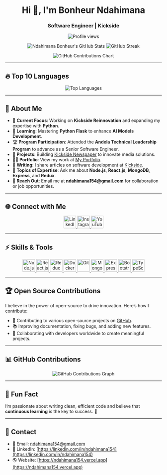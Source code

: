 <h1 align="center">Hi 👋, I'm Bonheur Ndahimana</h1>
<h3 align="center">Software Engineer | Kickside</h3>

<p align="center">
  <img src="https://komarev.com/ghpvc/?username=ndahimana154&label=Profile%20views&color=0e75b6&style=flat" alt="Profile views" />
</p>

<p align="center">
  <img src="https://github-readme-stats.vercel.app/api?username=ndahimana154&show_icons=true&theme=radical" alt="Ndahimana Bonheur's GitHub Stats" />
  <img src="https://github-readme-streak-stats.herokuapp.com/?user=ndahimana154&theme=radical" alt="GitHub Streak" />
</p>

<!-- GitHub Contributions Chart -->
<p align="center">
  <img src="https://github-readme-activity-graph.cyclic.app/graph?username=ndahimana154&bg_color=0d1117&color=4c8df9&line=4c8df9&point=ffffff&area=true&hide_border=true" alt="GitHub Contributions Chart" />
</p>

---

## 🔥 **Top 10 Languages**
<p align="center">
  <img src="https://github-readme-stats.vercel.app/api/top-langs/?username=ndahimana154&langs_count=10&layout=compact&theme=radical" alt="Top Languages" />
</p>

---

## 🎯 **About Me**
- 🔭 **Current Focus**: Working on **Kickside Reinnovation** and expanding my expertise with **Python**.
- 🌱 **Learning**: Mastering **Python Flask** to enhance **AI Models Development**.
- 🏆 **Program Participation**: Attended the **Andela Technical Leadership Program** to advance as a Senior Software Engineer.
- 📰 **Projects**: Building [Kickside Newspaper](https://kickside.rw/clients/) to innovate media solutions.
- 👨‍💻 **Portfolio**: View my work at [My Portfolio](https://ndahimana154.vercel.app).
- 📝 **Writing**: I share articles on software development at [Kickside](https://kickside.rw).
- 💬 **Topics of Expertise**: Ask me about **Node.js**, **React.js**, **MongoDB**, **Express**, and **Redux**.
- 📧 **Reach Out**: Email me at **ndahimana154@gmail.com** for collaboration or job opportunities.

---

## 🌐 **Connect with Me**
<p align="center">
  <a href="https://linkedin.com/in/ndahimana154" target="blank">
    <img src="https://cdn-icons-png.flaticon.com/512/174/174857.png" alt="LinkedIn" height="40" width="40" />
  </a>
  <a href="https://instagram.com/ndahimanabonheur" target="blank">
    <img src="https://cdn-icons-png.flaticon.com/512/174/174855.png" alt="Instagram" height="40" width="40" />
  </a>
  <a href="https://www.youtube.com/@YBonheur154" target="blank">
    <img src="https://cdn-icons-png.flaticon.com/512/174/174883.png" alt="YouTube" height="40" width="40" />
  </a>
</p>

---

## ⚡ **Skills & Tools**
<p align="center">
  <a href="https://nodejs.org" target="_blank">
    <img src="https://cdn.iconscout.com/icon/free/png-64/nodejs-2-1174936.png" alt="Node.js" width="40" height="40"/>
  </a>
  <a href="https://reactjs.org" target="_blank">
    <img src="https://cdn.iconscout.com/icon/free/png-64/react-3-1175109.png" alt="React.js" width="40" height="40"/>
  </a>
  <a href="https://redux.js.org" target="_blank">
    <img src="https://cdn.iconscout.com/icon/free/png-64/redux-283024.png" alt="Redux" width="40" height="40"/>
  </a>
  <a href="https://www.docker.com/" target="_blank">
    <img src="https://cdn.iconscout.com/icon/free/png-64/docker-11-1175228.png" alt="Docker" width="40" height="40"/>
  </a>
  <a href="https://git-scm.com/" target="_blank">
    <img src="https://cdn.iconscout.com/icon/free/png-64/git-18-1175219.png" alt="Git" width="40" height="40"/>
  </a>
  <a href="https://www.mongodb.com/" target="_blank">
    <img src="https://cdn.iconscout.com/icon/free/png-64/mongodb-5-1175140.png" alt="MongoDB" width="40" height="40"/>
  </a>
  <a href="https://expressjs.com/" target="_blank">
    <img src="https://cdn.iconscout.com/icon/free/png-64/express-1174976.png" alt="Express.js" width="40" height="40"/>
  </a>
  <a href="https://getbootstrap.com" target="_blank">
    <img src="https://cdn.iconscout.com/icon/free/png-64/bootstrap-226077.png" alt="Bootstrap" width="40" height="40"/>
  </a>
  <a href="https://www.typescriptlang.org/" target="_blank">
    <img src="https://cdn.iconscout.com/icon/free/png-64/typescript-1174954.png" alt="TypeScript" width="40" height="40"/>
  </a>
</p>

---

## 🏆 **Open Source Contributions**
I believe in the power of open-source to drive innovation. Here’s how I contribute:
- 🌟 Contributing to various open-source projects on [GitHub](https://github.com/ndahimana154).
- 📚 Improving documentation, fixing bugs, and adding new features.
- 🤝 Collaborating with developers worldwide to create meaningful projects.

---

## 📊 **GitHub Contributions**
<p align="center">
  <img src="https://github-readme-activity-graph.cyclic.app/graph?username=ndahimana154&bg_color=0d1117&color=4c8df9&line=4c8df9&point=ffffff&area=true&hide_border=true" alt="GitHub Contributions Graph" />
</p>

---

## 🎉 **Fun Fact**
I’m passionate about writing clean, efficient code and believe that **continuous learning** is the key to success. 🚀

---

## 📩 **Contact**
- 📧 Email: [ndahimana154@gmail.com](mailto:ndahimana154@gmail.com)
- 🔗 LinkedIn: [https://linkedin.com/in/ndahimana154](https://linkedin.com/in/ndahimana154)
- 🌎 Website: [https://ndahimana154.vercel.app](https://ndahimana154.vercel.app)

